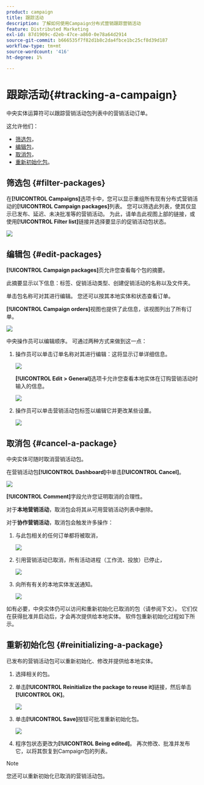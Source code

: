 ```yaml
---
product: campaign
title: 跟踪活动
description: 了解如何使用Campaign分布式营销跟踪营销活动
feature: Distributed Marketing
exl-id: 87d1909c-d2eb-47ce-a860-0e78a64d2914
source-git-commit: b666535f7f82d1b8c2da4fbce1bc25cf8d39d187
workflow-type: tm+mt
source-wordcount: '416'
ht-degree: 1%

---
```


# 跟踪活动{#tracking-a-campaign}



中央实体运算符可以跟踪营销活动包列表中的营销活动订单。

这允许他们：

* [筛选包](#filter-packages)，
* [编辑包](#edit-packages)，
* [取消包](#cancel-a-package)，
* [重新初始化包](#reinitializing-a-package)。

## 筛选包 {#filter-packages}

在&#x200B;**[!UICONTROL Campaigns]**&#x200B;选项卡中，您可以显示重组所有现有分布式营销活动的&#x200B;**[!UICONTROL Campaign packages]**&#x200B;列表。 您可以筛选此列表，使其仅显示已发布、延迟、未决批准等的营销活动。 为此，请单击此视图上部的链接，或使用&#x200B;**[!UICONTROL Filter list]**&#x200B;链接并选择要显示的促销活动包状态。

![](assets/mkg_dist_catalog_filter.png)

## 编辑包 {#edit-packages}

**[!UICONTROL Campaign packages]**&#x200B;页允许您查看每个包的摘要。

此摘要显示以下信息：标签、促销活动类型、创建促销活动的名称以及文件夹。

单击包名称可对其进行编辑。 您还可以按其本地实体和状态查看订单。

**[!UICONTROL Campaign orders]**&#x200B;视图也提供了此信息，该视图列出了所有订单。

![](assets/mkg_dist_catalog_op_command_details.png)

中央操作员可以编辑顺序。 可通过两种方式来做到这一点：

1. 操作员可以单击订单名称对其进行编辑：这将显示订单详细信息。

   ![](assets/mkg_dist_catalog_op_command_edit1.png)

   **[!UICONTROL Edit > General]**&#x200B;选项卡允许您查看本地实体在订购营销活动时输入的信息。

   ![](assets/mkg_dist_catalog_op_command_edit1a.png)

1. 操作员可以单击营销活动包标签以编辑它并更改某些设置。

   ![](assets/mkg_dist_catalog_op_command_edit2.png)

## 取消包 {#cancel-a-package}

中央实体可随时取消营销活动包。

在营销活动包&#x200B;**[!UICONTROL Dashboard]**&#x200B;中单击&#x200B;**[!UICONTROL Cancel]**。

![](assets/mkg_dist_cancel_op_from_dashboard.png)

**[!UICONTROL Comment]**&#x200B;字段允许您证明取消的合理性。

对于&#x200B;**本地营销活动**，取消包会将其从可用营销活动列表中删除。

对于&#x200B;**协作营销活动**，取消包会触发许多操作：

1. 与此包相关的任何订单都将被取消，

   ![](assets/mkg_dist_mutual_op_cancelled.png)

1. 引用营销活动已取消，所有活动进程（工作流、投放）已停止，

   ![](assets/mkg_dist_mutual_op_cancelled1.png)

1. 向所有有关的本地实体发送通知。

   ![](assets/mkg_dist_mutual_op_cancelled2.png)

如有必要，中央实体仍可以访问和重新初始化已取消的包（请参阅下文）。 它们仅在获得批准并启动后，才会再次提供给本地实体。 软件包重新初始化过程如下所示。

## 重新初始化包 {#reinitializing-a-package}

已发布的营销活动包可以重新初始化、修改并提供给本地实体。

1. 选择相关的包。
1. 单击&#x200B;**[!UICONTROL Reinitialize the package to reuse it]**&#x200B;链接，然后单击&#x200B;**[!UICONTROL OK]**。

   ![](assets/mkg_dist_mutual_op_reinit.png)

1. 单击&#x200B;**[!UICONTROL Save]**&#x200B;按钮可批准重新初始化包。

   ![](assets/mkg_dist_mutual_op_reinit2.png)

1. 程序包状态更改为&#x200B;**[!UICONTROL Being edited]**。 再次修改、批准并发布它，以将其恢复到Campaign包的列表。

>[!NOTE]
>
>您还可以重新初始化已取消的营销活动包。
